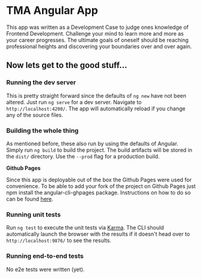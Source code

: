 # TMA Angular App

This app was written as a Development Case to judge ones knowledge of Frontend Development. Challenge your mind to learn more and more as your career progresses. The ultimate goals of oneself should be reaching professional heights and discovering your boundaries over and over again.

## Now lets get to the good stuff...
### Running the dev server

This is pretty straight forward since the defaults of `ng new` have not been altered. Just run `ng serve` for a dev server. Navigate to `http://localhost:4200/`. The app will automatically reload if you change any of the source files.

### Building the whole thing

As mentioned before, these also run by using the defaults of Angular. Simply run `ng build` to build the project. The build artifacts will be stored in the `dist/` directory. Use the `--prod` flag for a production build.

**Github Pages**

Since this app is deployable out of the box the Github Pages were used for convenience. To be able to add your fork of the project on Github Pages just npm install the angular-cli-ghpages package. Instructions on how to do so can be found [here](https://github.com/angular-schule/angular-cli-ghpages).

### Running unit tests

Run `ng test` to execute the unit tests via [Karma](https://karma-runner.github.io). The CLI should automatically launch the browser with the results if it doesn't head over to `http://localhost:9876/` to see the results.

### Running end-to-end tests

No e2e tests were written (yet).
